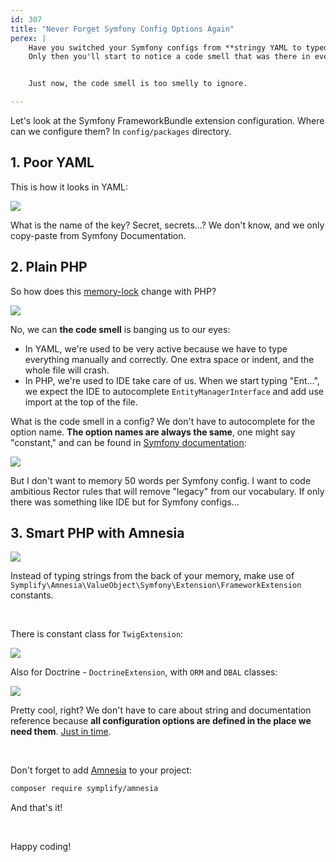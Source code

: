 ```yaml
---
id: 307
title: "Never Forget Symfony Config Options Again"
perex: |
    Have you switched your Symfony configs from **stringy YAML to typed PHP**? If not, [do it now](/blog/2020/07/27/how-to-switch-from-yaml-xml-configs-to-php-today-with-migrify/). Here is [at least 10 reasons why](/blog/2020/07/16/10-cool-features-you-get-after-switching-from-yaml-to-php-configs/).
    Only then you'll start to notice a code smell that was there in every YAML configs.


    Just now, the code smell is too smelly to ignore.

---
```


Let's look at the Symfony FrameworkBundle extension configuration. Where can we configure them? In `config/packages` directory.

## 1. Poor YAML

This is how it looks in YAML:

<img src="https://user-images.githubusercontent.com/924196/110402064-ff265600-807a-11eb-98ab-d0b35dff0108.gif" class="img-thumbnail">

What is the name of the key? Secret, secrets...? We don't know, and we only copy-paste from Symfony Documentation.

## 2. Plain PHP

So how does this [memory-lock](/blog/2018/08/27/why-and-how-to-avoid-the-memory-lock/) change with PHP?

<img src="https://user-images.githubusercontent.com/924196/110402071-02214680-807b-11eb-894b-48830713fecf.gif" class="img-thumbnail">

No, we can **the code smell** is banging us to our eyes:

- In YAML, we're used to be very active because we have to type everything manually and correctly. One extra space or indent, and the whole file will crash.
- In PHP, we're used to IDE take care of us. When we start typing "Ent...", we expect the IDE to autocomplete `EntityManagerInterface` and add use import at the top of the file.

What is the code smell in a config? We don't have to autocomplete for the option name. **The option names are always the same**, one might say "constant," and can be found in [Symfony documentation](https://symfony.com/doc/current/reference/configuration/framework.html):

<img src="https://user-images.githubusercontent.com/924196/110402547-e0748f00-807b-11eb-9d4b-a7638a5cad52.png" class="img-thumbnail">

But I don't want to memory 50 words per Symfony config. I want to code ambitious Rector rules that will remove "legacy" from our vocabulary. If only there was something like IDE but for Symfony configs...

## 3. Smart PHP with Amnesia

<img src="https://user-images.githubusercontent.com/924196/110402065-00578300-807b-11eb-8811-7c87e2d134d6.gif" class="img-thumbnail">

Instead of typing strings from the back of your memory, make use of `Symplify\Amnesia\ValueObject\Symfony\Extension\FrameworkExtension` constants.

<br>

There is constant class for `TwigExtension`:

<img src="https://user-images.githubusercontent.com/924196/110403043-b96a8d00-807c-11eb-897d-52241af2f939.png" class="img-thumbnail">

<br>

Also for Doctrine - `DoctrineExtension`, with `ORM` and `DBAL` classes:

<img src="https://user-images.githubusercontent.com/924196/110403041-b8d1f680-807c-11eb-9767-ddf6a8631594.png" class="img-thumbnail">

Pretty cool, right? We don't have to care about string and documentation reference because **all configuration options are defined in the place we need them**. [Just in time](https://blog.codinghorror.com/the-just-in-time-theory/).

<br>

Don't forget to add [Amnesia](https://github.com/symplify/amnesia) to your project:

```bash
composer require symplify/amnesia
```

And that's it!

<br>

Happy coding!
